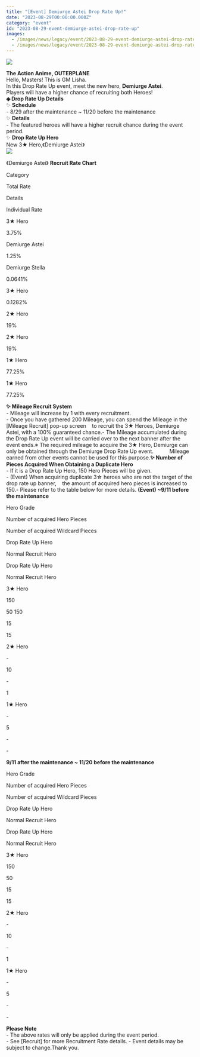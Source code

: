 ```yaml
---
title: "[Event] Demiurge Astei Drop Rate Up!"
date: "2023-08-29T00:00:00.000Z"
category: "event"
id: "2023-08-29-event-demiurge-astei-drop-rate-up"
images:
  - /images/news/legacy/event/2023-08-29-event-demiurge-astei-drop-rate-up/c6f803079cc949b691cce043ac12bef8.webp
  - /images/news/legacy/event/2023-08-29-event-demiurge-astei-drop-rate-up/02bc45bef65343c68ca3375414074806.webp
---
```


![](/images/news/legacy/event/2023-08-29-event-demiurge-astei-drop-rate-up/c6f803079cc949b691cce043ac12bef8.webp)  
  
**The Action Anime, OUTERPLANE**  
Hello, Masters! This is GM Lisha.  
In this Drop Rate Up event, meet the new hero, **Demiurge Astei**.  
Players will have a higher chance of recruiting both Heroes!  
**◈ Drop Rate Up Details**  
✨ **Schedule**   
\- 8/29 after the maintenance ~ 11/20 before the maintenance  
✨ **Details**   
\- The featured heroes will have a higher recruit chance during the event period.  
✨ **Drop Rate Up Hero**   
New 3★ Hero,《Demiurge Astei》  
![](/images/news/legacy/event/2023-08-29-event-demiurge-astei-drop-rate-up/02bc45bef65343c68ca3375414074806.webp)  
  
《Demiurge Astei》 **Recruit Rate Chart** 

Category

Total Rate

Details

Individual Rate

3★ Hero

3.75%

Demiurge Astei

1.25%

Demiurge Stella

0.0641%

3★ Hero

0.1282%

2★ Hero

19%

2★ Hero

19%

1★ Hero

77.25%

1★ Hero

77.25%

  
**✨ Mileage Recruit System**   
\- Mileage will increase by 1 with every recruitment.  
\- Once you have gathered 200 Mileage, you can spend the Mileage in the \[Mileage Recruit\] pop-up screen    to recruit the 3★ Heroes, Demiurge Astei, with a 100% guaranteed chance.- The Mileage accumulated during the Drop Rate Up event will be carried over to the next banner after the event ends.※ The required mileage to acquire the 3★ Hero, Demiurge can only be obtained through the Demiurge Drop Rate Up event.           Mileage earned from other events cannot be used for this purpose.**✨ Number of Pieces Acquired When Obtaining a Duplicate Hero**  
\- If it is a Drop Rate Up Hero, 150 Hero Pieces will be given.  
\- (Event) When acquiring duplicate 3☆ heroes who are not the target of the drop rate up banner,    the amount of acquired hero pieces is increased to 150.- Please refer to the table below for more details. **(Event) ~9/11 before the maintenance**

Hero Grade

Number of acquired Hero Pieces

Number of acquired Wildcard Pieces

Drop Rate Up Hero

Normal Recruit Hero

Drop Rate Up Hero

Normal Recruit Hero

3★ Hero

150

50 150

15

15

2★ Hero

\-

10

\-

1

1★ Hero

\-

5

\-

\-

  
**9/11 after the maintenance ~ 11/20 before the maintenance**

Hero Grade

Number of acquired Hero Pieces

Number of acquired Wildcard Pieces

Drop Rate Up Hero

Normal Recruit Hero

Drop Rate Up Hero

Normal Recruit Hero

3★ Hero

150

50

15

15

2★ Hero

\-

10

\-

1

1★ Hero

\-

5

\-

\-

  
**Please Note**   
\- The above rates will only be applied during the event period.   
\- See \[Recruit\] for more Recruitment Rate details. - Event details may be subject to change.Thank you.
